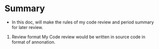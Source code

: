 # Summary
* In this doc, will make the rules of my code review and period summary for later review.

1. Review format
    My Code review would be written in source code in format of annonation.
